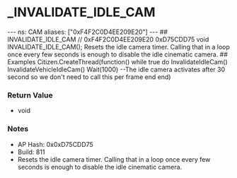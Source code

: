 # _INVALIDATE_IDLE_CAM

--- ns: CAM aliases: ["0xF4F2C0D4EE209E20"] --- ## INVALIDATE_IDLE_CAM  // 0xF4F2C0D4EE209E20 0xD75CDD75 void INVALIDATE_IDLE_CAM();  Resets the idle camera timer. Calling that in a loop once every few seconds is enough to disable the idle cinematic camera.  ## Examples Citizen.CreateThread(function() while true do InvalidateIdleCam() InvalidateVehicleIdleCam() Wait(1000) --The idle camera activates after 30 second so we don't need to call this per frame end end)

### Return Value
* void

### Notes
* AP Hash: 0x0xD75CDD75
* Build: 811
* Resets the idle camera timer. Calling that in a loop once every few seconds is enough to disable the idle cinematic camera.

